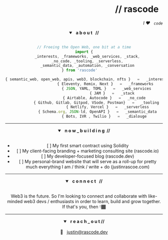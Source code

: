 <header>
	<h1 align="right">// rascode &nbsp;</h1>
	<p align="right"> <em> I ❤️ &nbsp; <code>code</code></em> </p>
<header>
	
<section class="about">
	<details open>
		<summary> <strong> &nbsp; a b o u t &nbsp; // </strong></summary>
	<br/>
	
```js
// Freeing the Open Web, one bit at a time
import {
	_interests, _frameworks, _web_services, _stack, 
	_no_code, _tooling, _serverless, 
	_semantic_data, _automation, _conversation 
} from 'rascode'	

{ semantic_web, open_web, apis, web3, blockchain, nfts }   =   _interests
			       { Eleventy, Remix, Next }   =   _frameworks
			   	    { JSON, YAML, TOML }   =   _web_services
						 { JAM }   =   _stack
				  { Airtable, Autocode }   =   _no_code
	       { Github, Gitlab, Gitpod, VSode, Postman}   =   _tooling
				     { Netlify, Vercel }   =   _serverless
			{ Schema.org, JSON-ld, OpenAPI }   =   _semantic_data
				  { Bots, IVR , Twilio }   =   _dialouge
```
</details>
</section><!-- end about section-->

<hr>
	
<section class="building">
  <details open>
	  <summary><strong> &nbsp; n o w _ b u i l d i n g &nbsp;//</strong> </summary>
    	<br/>
    <ul>
	<li>[ ] My first smart contract using Solidity</li>
      	<li>[ ] My client-facing branding + marketing consulting site (rascode.io)</li>
      	<li>[ ] My developer-focused blog (rascode.dev)</li>
      	<li>[ ] My personal-brand website that will serve as a roll-up for pretty much everything I am / think / write + do (justinrascoe.com)</li>
    </ul>
  </details>
</section> <!-- end building section-->
	
<hr>
	
<section class="collab">
	<details open>
		<summary><strong> &nbsp;  c o n n e c t &nbsp; //</strong> </summary>
		<br/>
		<p>Web3 is the future.  So I'm looking to connect and collaborate with like-minded web3 devs / enthusiasts in order to learn, build and grow together.  If that's you, then 👇🏾 </p>
	</details>
</section><!--end collab section-->
	
<hr>

<section class="contact">
	<details open>
  		<summary><strong> &nbsp; r e a c h _ o u t // </strong></summary>
  		<br/>
  		📧 &nbsp; <a href="mailto:justin@rascode.dev?subject=Github Collab">justin@rascode.dev</a>
		</details>
</section><!--end contact-->

